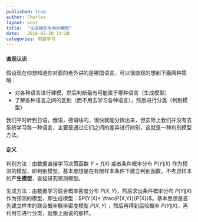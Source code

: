 ```yaml
---
published: true
author: Charles
layout: post
title:  "生成模型与判别模型"
date:   2016-02-20 14:28
categories: 机器学习
---
```


#### 直观认识
假设现在你想知道你对面的老外讲的是哪国语言，可以很直观的想到下面两种策略：

 - 对各种语言进行建模，然后判断最有可能属于哪种语言（生成模型）
 - 了解各种语言之间的区别（而不用去学习各种语言），然后进行分类（判别模型）

我们平时听到日语，俄语，德语啥的，很快就能分辨出来，但实际上我们并没有去系统学习每一种语言，主要是通过它们之间的差异进行辨别，这就是一种判别模型方法。

#### 定义
判别方法：由数据直接学习决策函数 $Y=f(X)$ 或者条件概率分布 $P(Y\|X)$ 作为预测的模型，即判别模型。基本思想是在有限样本条件下建立判别函数，不考虑样本的**产生模型**，直接研究预测模型。

生成方法：由数据学习联合概率密度分布 $P(X,Y)$，然后求出条件概率分布 $P(Y\|X)$ 作为预测的模型，即生成模型：$P(Y|X)= \frac{P(X,Y)}{P(X)}$。基本思想是首先建立样本的联合概率概率密度模型 $P(X,Y)$ ，然后再得到后验概率 $P(Y\|X)$，再利用它进行分类，就像上面说的那样。